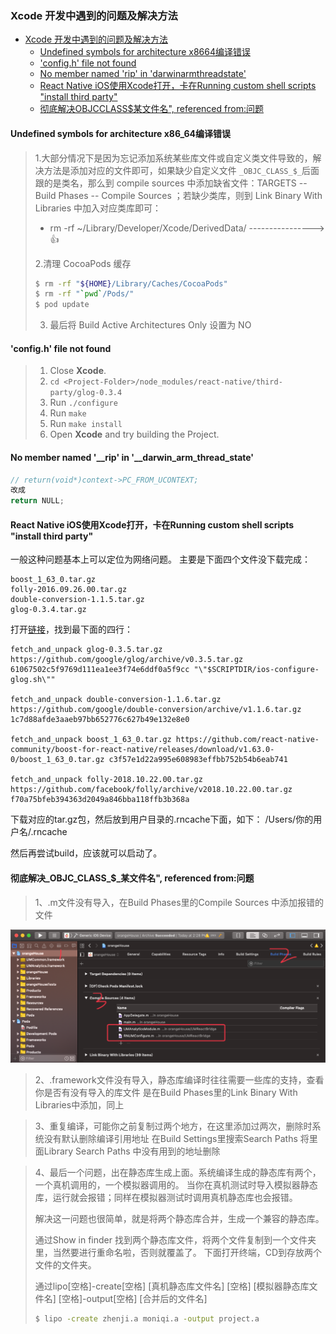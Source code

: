 ### Xcode 开发中遇到的问题及解决方法

<!-- TOC -->

- [Xcode 开发中遇到的问题及解决方法](#xcode-开发中遇到的问题及解决方法)
    - [Undefined symbols for architecture x8664编译错误](#undefined-symbols-for-architecture-x8664编译错误)
    - ['config.h' file not found](#configh-file-not-found)
    - [No member named 'rip' in 'darwinarmthreadstate'](#no-member-named-rip-in-darwinarmthreadstate)
    - [React Native iOS使用Xcode打开，卡在Running custom shell scripts "install third party"](#react-native-ios使用xcode打开卡在running-custom-shell-scripts-install-third-party)
    - [彻底解决OBJCCLASS$某文件名", referenced from:问题](#彻底解决objcclass某文件名-referenced-from问题)

<!-- /TOC -->

#### Undefined symbols for architecture x86_64编译错误

> 1.大部分情况下是因为忘记添加系统某些库文件或自定义类文件导致的，解决方法是添加对应的文件即可，如果缺少自定义文件 `_OBJC_CLASS_$_`后面跟的是类名，那么到 compile sources 中添加缺省文件：TARGETS -- Build Phases -- Compile Sources ；若缺少类库，则到 Link Binary With Libraries 中加入对应类库即可：
>
> - rm -rf ~/Library/Developer/Xcode/DerivedData/         ----------------> 👍
>
> 2.清理 CocoaPods 缓存
>
> ```bash
> $ rm -rf "${HOME}/Library/Caches/CocoaPods"
> $ rm -rf "`pwd`/Pods/"
> $ pod update
> ```
>
> 3. 最后将 Build Active Architectures Only 设置为 NO

#### 'config.h' file not found

>1. Close **Xcode**.
>2. `cd <Project-Folder>/node_modules/react-native/third-party/glog-0.3.4`
>3. Run `./configure`
>4. Run `make`
>5. Run `make install`
>6. Open **Xcode** and try building the Project.

#### No member named '__rip' in '__darwin_arm_thread_state'

```c
// return(void*)context->PC_FROM_UCONTEXT;
改成
return NULL;
```

  

#### React Native iOS使用Xcode打开，卡在Running custom shell scripts "install third party"

一般这种问题基本上可以定位为网络问题。 主要是下面四个文件没下载完成：

```
boost_1_63_0.tar.gz
folly-2016.09.26.00.tar.gz
double-conversion-1.1.5.tar.gz
glog-0.3.4.tar.gz
```

打开[链接](https://github.com/facebook/react-native/blob/master/scripts/ios-install-third-party.sh)，找到最下面的四行：

```
fetch_and_unpack glog-0.3.5.tar.gz https://github.com/google/glog/archive/v0.3.5.tar.gz 61067502c5f9769d111ea1ee3f74e6ddf0a5f9cc "\"$SCRIPTDIR/ios-configure-glog.sh\""

fetch_and_unpack double-conversion-1.1.6.tar.gz https://github.com/google/double-conversion/archive/v1.1.6.tar.gz 1c7d88afde3aaeb97bb652776c627b49e132e8e0

fetch_and_unpack boost_1_63_0.tar.gz https://github.com/react-native-community/boost-for-react-native/releases/download/v1.63.0-0/boost_1_63_0.tar.gz c3f57e1d22a995e608983effbb752b54b6eab741

fetch_and_unpack folly-2018.10.22.00.tar.gz https://github.com/facebook/folly/archive/v2018.10.22.00.tar.gz f70a75bfeb394363d2049a846bba118ffb3b368a
```

下载对应的tar.gz包，然后放到用户目录的.rncache下面，如下： /Users/你的用户名/.rncache

然后再尝试build，应该就可以启动了。

#### 彻底解决_OBJC_CLASS_$_某文件名", referenced from:问题

>1、.m文件没有导入，在Build Phases里的Compile Sources 中添加报错的文件

![xcode1](../src/image/xcode1.png)

> 2、.framework文件没有导入，静态库编译时往往需要一些库的支持，查看你是否有没有导入的库文件
> 是在Build Phases里的Link Binary With Libraries中添加，同上

>3、重复编译，可能你之前复制过两个地方，在这里添加过两次，删除时系统没有默认删除编译引用地址
>在Build Settings里搜索Search Paths  将里面Library Search Paths 中没有用到的地址删除

>4、最后一个问题，出在静态库生成上面。系统编译生成的静态库有两个，一个真机调用的，一个模拟器调用的。
>当你在真机测试时导入模拟器静态库，运行就会报错；同样在模拟器测试时调用真机静态库也会报错。
>
>解决这一问题也很简单，就是将两个静态库合并，生成一个兼容的静态库。
>
>通过Show in finder 找到两个静态库文件，将两个文件复制到一个文件夹里，当然要进行重命名啦，否则就覆盖了。
>下面打开终端，CD到存放两个文件的文件夹。
>
>通过lipo[空格]-create[空格] [真机静态库文件名] [空格] [模拟器静态库文件名] [空格]-output[空格] [合并后的文件名]
>
>```bash
>$ lipo -create zhenji.a moniqi.a -output project.a
>```

